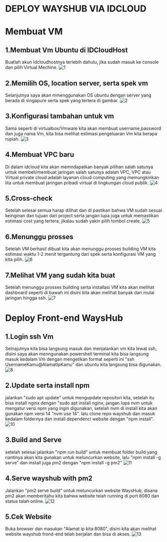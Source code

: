 # DEPLOY WAYSHUB VIA IDCLOUD

# Membuat VM

## 1.Membuat Vm Ubuntu di IDCloudHost
  Buatlah akun Idcloudhostnya terlebih dahulu, jika sudah masuk ke console dan pilih Virtual Mechine.
  ![1](/stage-2/week-1/cloud-computing-wayshub/img/1.png)

## 2.Memilih OS, location server, serta spek vm
  Selanjutnya saya akan mmenggunakan OS ubuntu dengan server yang berada di singapure serta spek yang tertera di gambar.
  ![2](/stage-2/week-1/cloud-computing-wayshub/img/2.png)

## 3.Konfigurasi tambahan untuk vm
  Sama seperti di virtualbox/Vmware kita akan membuat username,password dan juga nama Vm, kita bisa melihat estimasi pengeluaran Vm kita berapa rupiah.
  ![3](/stage-2/week-1/cloud-computing-wayshub/img/3.png)

## 4.Membuat VPC baru
  Di dalam idcloud kita akan memndapatkan banyak pilihan salah satunya untuk membeli/membuat jaringan salah satunya adalah VPC, VPC atau Virtual private cloud adalah   layanan cloud computing yang memungkinkan lita untuk membuat jaringan pribadi virtual di lingkungan cloud publik.
  ![4](/stage-2/week-1/cloud-computing-wayshub/img/4.png)

## 5.Cross-check
  Setelah selesai semua harap dilihat dan di pastikan bahwa VM sudah sesuai keinginan dan tujuan dari project serta jangan lupa juga untuk memastikan estimasi cost
  yang tertera, jikalau sudah yakin pilih tombol create.
  ![5](/stage-2/week-1/cloud-computing-wayshub/img/5.png)

## 6.Menunggu prosses
  Setelah VM berhasil dibuat kita akan menunggu prosses building VM kita estimasi waktu 1-2 menit tergantung dari spek serta konfigurasi VM yang kita pilih.
  ![6](/stage-2/week-1/cloud-computing-wayshub/img/6.png)

## 7.Melihat VM yang sudah kita buat
  Setelah menunggu prosses building serta installasi VM kita akan melihat dashboard seperti di bawah ini disini kita akan melihat banyak dari mulai jaringan hingga
  ssh.
  ![7](/stage-2/week-1/cloud-computing-wayshub/img/7.png)

# Deploy Front-end WaysHub

## 1.Login ssh Vm
  Selnajutnya kita bisa langsung masuk dan menjalankan vm kita lewat ssh, disini saya akan menngunakan powershell terminal kita bisa langsung masuk kedalam Vm
  dengan mengetikan format seperti ini "ssh UsernameKamu@AlamatIpKamu" dan ubuntu kita langsung bisa digunakan.
  ![8](/stage-2/week-1/cloud-computing-wayshub/img/8.png)

## 2.Update serta install npm
  jalankan "sudo apt update" untuk mengupdate repositori kita, setelah itu bisa install nginx dengan "sudo apt install nginx, jangan lupa nvm untuk mengatur versi
  npm yang ingin digunakan, setelah nvm di install kita akan gunakan npm versi 14 "nvm use 14". lalu clone repo wayshub dan masuk kedalam foldernya dan install
  dependenci website dengan "npm install".
  ![10](/stage-2/week-1/cloud-computing-wayshub/img/10.png)

## 3.Build and Serve
  setelah selesai jalankan "npm run build" untuk membuat folder build yang nantinya akan kita gunakan untuk meluncurkan website, lalu "npm install -g serve" dan
  install juga pm2 dengan "npm install -g pm2"
  ![11](/stage-2/week-1/cloud-computing-wayshub/img/11.png)

## 4.Serve wayshub with pm2
  Jalankan "pm2 serve build" untuk meluncurkan website WaysHub, disana pm2 akan memberitahu kita bahwa website telah running di port 8080 dan status talah online.
  ![12](/stage-2/week-1/cloud-computing-wayshub/img/12.png)

## 5.Cek Website
  Buka browser dan masukan "Alamat ip kita:8080", disini kita akan melihat website wayshub frond-end telah berjalan dan bisa di akses.
  ![13](/stage-2/week-1/cloud-computing-wayshub/img/13.png)


























